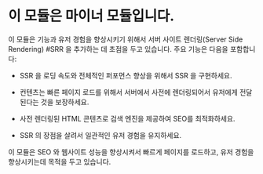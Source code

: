 # 이 모듈은 마이너 모듈입니다.

이 모듈은 기능과 유저 경험을 향상시키기 위해서 서버 사이트 렌더링(Server Side Rendering) #SRR 을 추가하는 데 초점을 두고 있습니다. 주요 기능은 다음을 포함합니다:

- SSR 을 로딩 속도와 전체적인 퍼포먼스 향상을 위해서 SSR 을 구현하세요.

- 컨텐츠는 빠른 페이지 로드를 위해서 서버에서 사전에 렌더링되어서 유저에게 전달된다는 것을 보장하세요.

- 사전 렌더링된 HTML 콘텐츠로 검색 엔진을 제공하여 SEO를 최적화하세요.

- SSR 의 장점을 살려서 일관적인 유저 경험을 유지하세요.

이 모듈은 SEO 와 웹사이트 성능을 향상시켜서 빠르게 페이지를 로드하고, 유저 경험을 향상시키는데 목적을 두고 있습니다.
